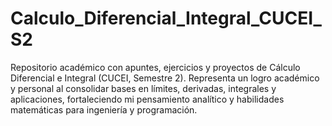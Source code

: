 # Calculo_Diferencial_Integral_CUCEI_S2
Repositorio académico con apuntes, ejercicios y proyectos de Cálculo Diferencial e Integral (CUCEI, Semestre 2). Representa un logro académico y personal al consolidar bases en límites, derivadas, integrales y aplicaciones, fortaleciendo mi pensamiento analítico y habilidades matemáticas para ingeniería y programación.
